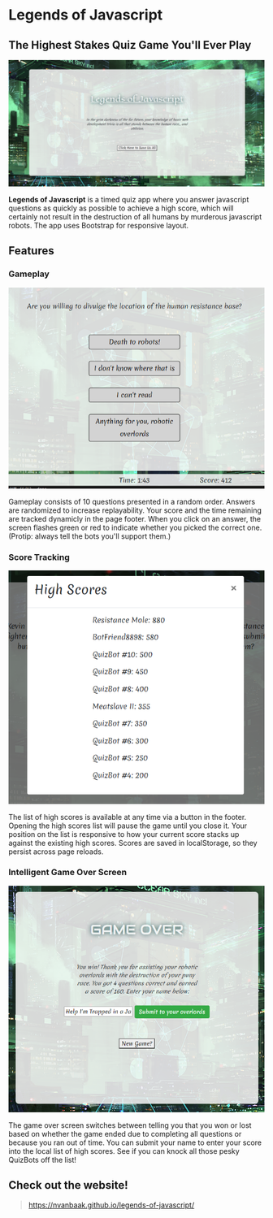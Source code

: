 # Legends of Javascript
## The Highest Stakes Quiz Game You'll Ever Play

![title](./Assets/title-screenshot.png)

**Legends of Javascript** is a timed quiz app where you answer javascript questions as quickly as possible to achieve a high score, which will certainly not result in the destruction of all humans by murderous javascript robots.  The app uses Bootstrap for responsive layout.

## Features
### Gameplay

![gameplay](./Assets/quiz-screenshot.png)

Gameplay consists of 10 questions presented in a random order.  Answers are randomized to increase replayability.  Your score and the time remaining are tracked dynamicly in the page footer.  When you click on an answer, the screen flashes green or red to indicate whether you picked the correct one.  (Protip: always tell the bots you'll support them.)

### Score Tracking

![scores](./Assets/scores-screenshot.png)

The list of high scores is available at any time via a button in the footer.  Opening the high scores list will pause the game until you close it.  Your position on the list is responsive to how your current score stacks up against the existing high scores.  Scores are saved in localStorage, so they persist across page reloads.

### Intelligent Game Over Screen

![gameover](./Assets/gameover-screenshot.png)

The game over screen switches between telling you that you won or lost based on whether the game ended due to completing all questions or because you ran out of time.  You can submit your name to enter your score into the local list of high scores.  See if you can knock all those pesky QuizBots off the list!

## Check out the website!

> https://nvanbaak.github.io/legends-of-javascript/

